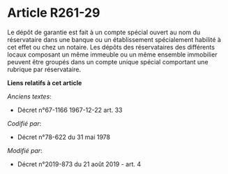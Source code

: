 # Article R261-29

Le dépôt de garantie est fait à un compte spécial ouvert au nom du réservataire dans une banque ou un établissement
spécialement habilité à cet effet ou chez un notaire. Les dépôts des réservataires des différents locaux composant un même
immeuble ou un même ensemble immobilier peuvent être groupés dans un compte unique spécial comportant une rubrique par
réservataire.

**Liens relatifs à cet article**

_Anciens textes_:

  - Décret n°67-1166 1967-12-22 art. 33

_Codifié par_:

  - Décret n°78-622 du 31 mai 1978

_Modifié par_:

  - Décret n°2019-873 du 21 août 2019 - art. 4
